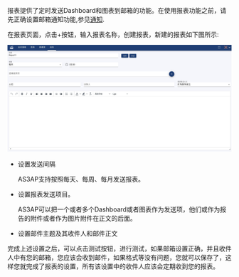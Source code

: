 报表提供了定时发送Dashboard和图表到邮箱的功能。在使用报表功能之前，请先正确设置邮箱通知功能,参见[通知](notification).

在报表页面，点击+按钮，输入报表名称，创建报表，新建的报表如下图所示:

![Create Report](report1.jpg)

- 设置发送间隔

  AS3AP支持按照每天、每周、每月发送报表。

- 设置报表发送项目。
 
  AS3AP可以把一个或者多个Dashboard或者图表作为发送项，他们或作为报告的附件或者作为图片附件在正文的后面。

- 设置邮件主题及其收件人和邮件正文

完成上述设置之后，可以点击测试按钮，进行测试，如果邮箱设置正确，并且收件人中有您的邮箱，您应该会收到邮件，如果格式等没有问题，您就可以保存了，这样您就完成了报表的设置，所有该设置中的收件人应该会定期收到您的报表。
